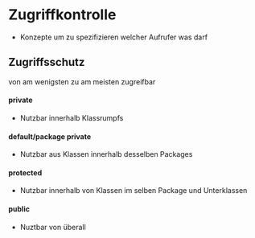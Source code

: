 # Zugriffkontrolle
- Konzepte um zu spezifizieren welcher Aufrufer was darf

## Zugriffsschutz
von am wenigsten zu am meisten zugreifbar
#### private
- Nutzbar innerhalb Klassrumpfs
#### default/package private
- Nutzbar aus Klassen innerhalb desselben Packages
#### protected
- Nutzbar innerhalb von Klassen im selben Package und Unterklassen
#### public
- Nuztbar von überall